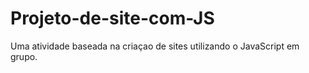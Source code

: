 # Projeto-de-site-com-JS
Uma atividade baseada na criaçao de sites utilizando o JavaScript em grupo.
